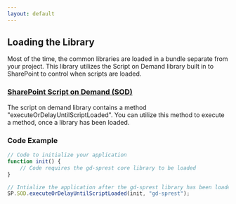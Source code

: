 ```yaml
---
layout: default
---
```


## Loading the Library

Most of the time, the common libraries are loaded in a bundle separate from your project. This library utilizes the Script on Demand library built in to SharePoint to control when scripts are loaded.

### [SharePoint Script on Demand (SOD)](https://docs.microsoft.com/en-us/previous-versions/office/developer/sharepoint-2010/ff410742(v%3Doffice.14))

The script on demand library contains a method "executeOrDelayUntilScriptLoaded". You can utilize this method to execute a method, once a library has been loaded.

### Code Example

```js
// Code to initialize your application
function init() {
    // Code requires the gd-sprest core library to be loaded
}

// Intialize the application after the gd-sprest library has been loaded
SP.SOD.executeOrDelayUntilScriptLoaded(init, "gd-sprest");
```